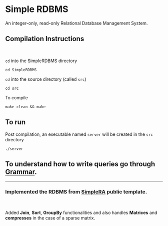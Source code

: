 # Simple RDBMS

An integer-only, read-only Relational Database Management System.

## Compilation Instructions

<br>

```cd``` into the SimpleRDBMS directory
```
cd SimpleRDBMS
```
```cd``` into the source directory (called ```src```)
```
cd src
```
To compile
```
make clean && make
```

## To run

Post compilation, an executable named ```server``` will be created in the ```src``` directory
```
./server
```

## To understand how to write queries go through [Grammar](./Grammar.md).


---

### Implemented the RDBMS from [SimpleRA](https://github.com/SimpleRA/SimpleRA) public template.

<br>

Added **Join**, **Sort**, **GroupBy** functionalities and also handles **Matrices** and **compresses** in the case of a sparse matrix. 
